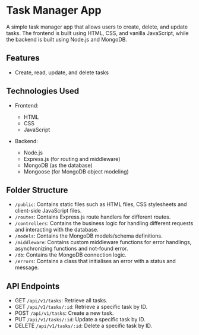 # Task Manager App

A simple task manager app that allows users to create, delete, and update tasks. The frontend is built using HTML, CSS, and vanilla JavaScript, while the backend is built using Node.js and MongoDB.

## Features

- Create, read, update, and delete tasks

## Technologies Used

- Frontend:
  - HTML
  - CSS
  - JavaScript

- Backend:
  - Node.js
  - Express.js (for routing and middleware)
  - MongoDB (as the database)
  - Mongoose (for MongoDB object modeling)

## Folder Structure

- `/public`: Contains static files such as HTML files, CSS stylesheets and client-side JavaScript files.
- `/routes`: Contains Express.js route handlers for different routes.
- `/controllers`: Contains the business logic for handling different requests and interacting with the database.
- `/models`: Contains the MongoDB models/schema definitions.
- `/middleware`: Contains custom middleware functions for error handlings, asynchronizing functions and not-found error.
- `/db`: Contains the MongoDB connection logic.
- `/errors`: Contains a class that initialises an error with a status and message.

## API Endpoints
- GET `/api/v1/tasks`: Retrieve all tasks.
- GET `/api/v1/tasks/:id`: Retrieve a specific task by ID.
- POST `/api/v1/tasks`: Create a new task.
- PUT `/api/v1/tasks/:id`: Update a specific task by ID.
- DELETE `/api/v1/tasks/:id`: Delete a specific task by ID.


